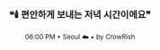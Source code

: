 <div align="center">

<br>

<h3>❝🕯️ 편안하게 보내는 저녁 시간이에요❞</h3>

<sub>06:00 PM • Seoul ☁️ • by CrowRish</sub>

<br>

</div>